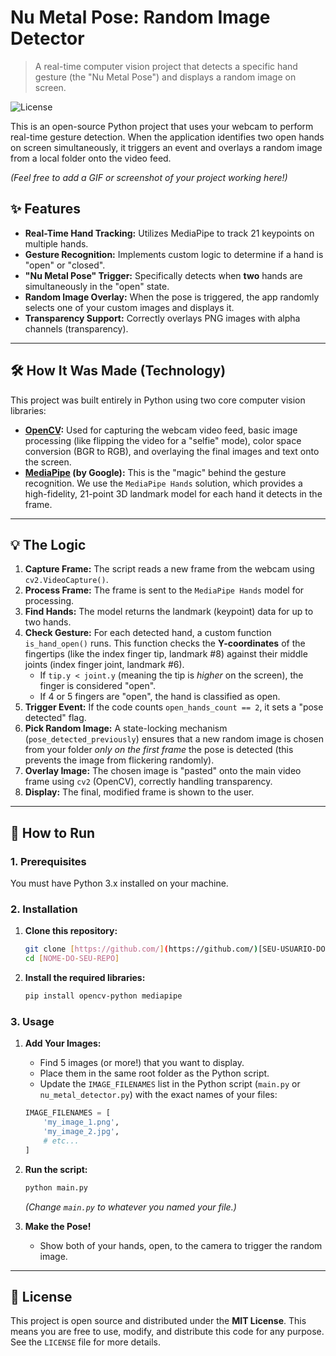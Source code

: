 # Nu Metal Pose: Random Image Detector

> A real-time computer vision project that detects a specific hand gesture (the "Nu Metal Pose") and displays a random image on screen.

![License](https://img.shields.io/badge/License-MIT-blue.svg)

This is an open-source Python project that uses your webcam to perform real-time gesture detection. When the application identifies two open hands on screen simultaneously, it triggers an event and overlays a random image from a local folder onto the video feed.

*(Feel free to add a GIF or screenshot of your project working here!)*

## ✨ Features

* **Real-Time Hand Tracking:** Utilizes MediaPipe to track 21 keypoints on multiple hands.
* **Gesture Recognition:** Implements custom logic to determine if a hand is "open" or "closed".
* **"Nu Metal Pose" Trigger:** Specifically detects when **two** hands are simultaneously in the "open" state.
* **Random Image Overlay:** When the pose is triggered, the app randomly selects one of your custom images and displays it.
* **Transparency Support:** Correctly overlays PNG images with alpha channels (transparency).

---

## 🛠️ How It Was Made (Technology)

This project was built entirely in Python using two core computer vision libraries:

* **[OpenCV](https://opencv.org/):** Used for capturing the webcam video feed, basic image processing (like flipping the video for a "selfie" mode), color space conversion (BGR to RGB), and overlaying the final images and text onto the screen.
* **[MediaPipe](https://developers.google.com/mediapipe) (by Google):** This is the "magic" behind the gesture recognition. We use the `MediaPipe Hands` solution, which provides a high-fidelity, 21-point 3D landmark model for each hand it detects in the frame.

---

## 💡 The Logic

1.  **Capture Frame:** The script reads a new frame from the webcam using `cv2.VideoCapture()`.
2.  **Process Frame:** The frame is sent to the `MediaPipe Hands` model for processing.
3.  **Find Hands:** The model returns the landmark (keypoint) data for up to two hands.
4.  **Check Gesture:** For each detected hand, a custom function `is_hand_open()` runs. This function checks the **Y-coordinates** of the fingertips (like the index finger tip, landmark #8) against their middle joints (index finger joint, landmark #6).
    * If `tip.y < joint.y` (meaning the tip is *higher* on the screen), the finger is considered "open".
    * If 4 or 5 fingers are "open", the hand is classified as open.
5.  **Trigger Event:** If the code counts `open_hands_count == 2`, it sets a "pose detected" flag.
6.  **Pick Random Image:** A state-locking mechanism (`pose_detected_previously`) ensures that a new random image is chosen from your folder *only on the first frame* the pose is detected (this prevents the image from flickering randomly).
7.  **Overlay Image:** The chosen image is "pasted" onto the main video frame using `cv2` (OpenCV), correctly handling transparency.
8.  **Display:** The final, modified frame is shown to the user.

---

## 🚀 How to Run

### 1. Prerequisites

You must have Python 3.x installed on your machine.

### 2. Installation

1.  **Clone this repository:**
    ```bash
    git clone [https://github.com/](https://github.com/)[SEU-USUARIO-DO-GITHUB]/[NOME-DO-SEU-REPO].git
    cd [NOME-DO-SEU-REPO]
    ```

2.  **Install the required libraries:**
    ```bash
    pip install opencv-python mediapipe
    ```

### 3. Usage

1.  **Add Your Images:**
    * Find 5 images (or more!) that you want to display.
    * Place them in the same root folder as the Python script.
    * Update the `IMAGE_FILENAMES` list in the Python script (`main.py` or `nu_metal_detector.py`) with the exact names of your files:
    
    ```python
    IMAGE_FILENAMES = [
        'my_image_1.png',  
        'my_image_2.jpg',  
        # etc...
    ]
    ```

2.  **Run the script:**
    ```bash
    python main.py
    ```
    *(Change `main.py` to whatever you named your file.)*

3.  **Make the Pose!**
    * Show both of your hands, open, to the camera to trigger the random image.

---

## 📄 License

This project is open source and distributed under the **MIT License**. This means you are free to use, modify, and distribute this code for any purpose. See the `LICENSE` file for more details.
